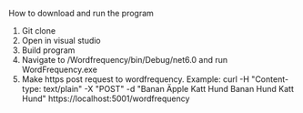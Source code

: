 How to download and run the program

1. Git clone
2. Open in visual studio
3. Build program
4. Navigate to /Wordfrequency/bin/Debug/net6.0 and run WordFrequency.exe
5. Make https post request to wordfrequency. Example: curl -H "Content-type: text/plain" -X "POST" -d "Banan Äpple Katt Hund Banan Hund Katt Hund" https://localhost:5001/wordfrequency
